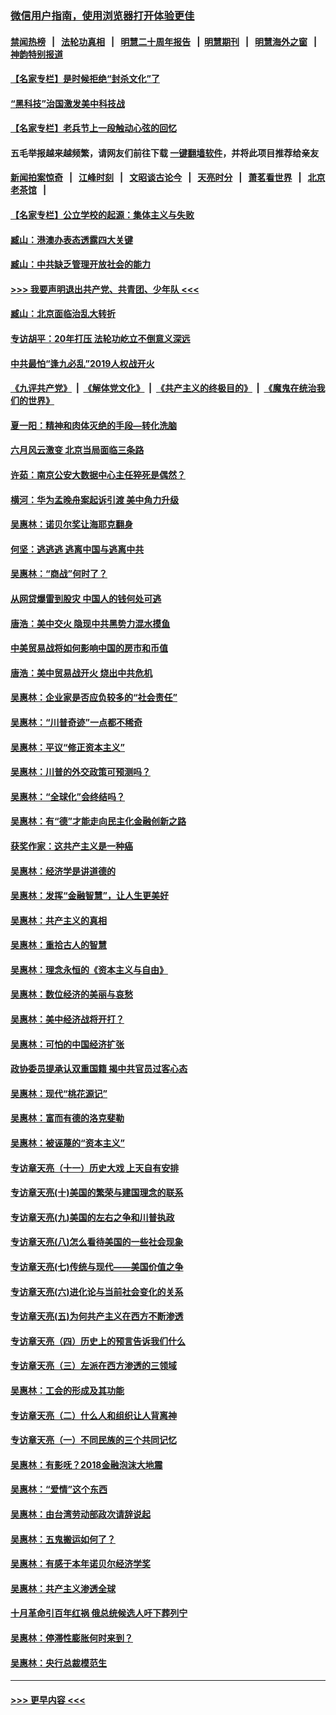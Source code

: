 ### [微信用户指南，使用浏览器打开体验更佳](https://github.com/gfw-breaker/banned-news1/blob/master/indexes/wechat-guide.md?t=0)
#### [禁闻热榜](热点新闻.md?t=0)  &nbsp;&nbsp;|&nbsp;&nbsp; [法轮功真相](https://github.com/gfw-breaker/truth/blob/master/README.md?t=0) &nbsp;&nbsp;|&nbsp;&nbsp; [明慧二十周年报告](https://github.com/gfw-breaker/mh-reports/blob/master/README.md?t=0) &nbsp;&nbsp;|&nbsp;&nbsp;[明慧期刊](https://github.com/gfw-breaker/mh-qikan) &nbsp;&nbsp;|&nbsp;&nbsp; [明慧海外之窗](https://github.com/gfw-breaker/mh-news/blob/master/README.md?t=0) &nbsp;&nbsp;|&nbsp;&nbsp; [神韵特别报道](https://github.com/gfw-breaker/mh-news/blob/master/shenyun.md?t=0)
#### [【名家专栏】是时候拒绝“封杀文化”了](../pages/nsc423/n11814093.md?t=02101955) 
#### [“黑科技”治国激发美中科技战](../pages/nsc423/n11638056.md?t=02101955) 
#### [【名家专栏】老兵节上一段触动心弦的回忆](../pages/nsc423/n11646016.md?t=02101955) 
#### 五毛举报越来越频繁，请网友们前往下载 [一键翻墙软件](https://github.com/gfw-breaker/ssr-accounts)，并将此项目推荐给亲友
#### [新闻拍案惊奇](https://github.com/gfw-breaker/banned-news1/blob/master/pages/link4.md) &nbsp;&nbsp;|&nbsp;&nbsp; [江峰时刻](https://github.com/gfw-breaker/banned-news1/blob/master/pages/link4.md) &nbsp;&nbsp;|&nbsp;&nbsp; [文昭谈古论今](https://github.com/gfw-breaker/banned-news1/blob/master/pages/link4.md) &nbsp;&nbsp;|&nbsp;&nbsp; [天亮时分](https://github.com/gfw-breaker/banned-news1/blob/master/pages/link4.md) &nbsp;&nbsp;|&nbsp;&nbsp; [萧茗看世界](https://github.com/gfw-breaker/banned-news1/blob/master/pages/link4.md) &nbsp;&nbsp;|&nbsp;&nbsp; [北京老茶馆](https://github.com/gfw-breaker/banned-news1/blob/master/pages/link4.md) &nbsp;&nbsp;|&nbsp;&nbsp; 
#### [【名家专栏】公立学校的起源：集体主义与失败](../pages/nsc423/n11601833.md?t=02101955) 
#### [臧山：港澳办表态透露四大关键](../pages/nsc423/n11421628.md?t=02101955) 
#### [臧山：中共缺乏管理开放社会的能力](../pages/nsc423/n11407457.md?t=02101955) 
#### [>>> 我要声明退出共产党、共青团、少年队 <<<](https://github.com/begood0513/goodnews/blob/master/quit/letter.md) 
#### [臧山：北京面临治乱大转折](../pages/nsc423/n11406895.md?t=02101955) 
#### [专访胡平：20年打压 法轮功屹立不倒意义深远](../pages/nsc423/n11398800.md?t=02101955) 
#### [中共最怕“逢九必乱”2019人权战开火](../pages/nsc423/n11385248.md?t=02101955) 
#### [《九评共产党》](https://github.com/begood0513/9ping.md/blob/master/README.md) &nbsp;|&nbsp; [《解体党文化》](../../../../jtdwh.md/blob/master/README.md)  &nbsp;|&nbsp; [《共产主义的终极目的》](../../../../gczydzjmd.md/blob/master/README.md) &nbsp;|&nbsp; [《魔鬼在统治我们的世界》](../../../../mgztzwmdsj.md/blob/master/README.md) 
#### [夏一阳：精神和肉体灭绝的手段—转化洗脑](../pages/nsc423/n11368250.md?t=02101955) 
#### [六月风云激变 北京当局面临三条路](../pages/nsc423/n11313668.md?t=02101955) 
#### [许茹：南京公安大数据中心主任猝死是偶然？](../pages/nsc423/n11064744.md?t=02101955) 
#### [横河：华为孟晚舟案起诉引渡 美中角力升级](../pages/nsc423/n11027230.md?t=02101955) 
#### [吴惠林：诺贝尔奖让海耶克翻身](../pages/nsc423/n10890049.md?t=02101955) 
#### [何坚：逃逃逃 逃离中国与逃离中共](../pages/nsc423/n10592891.md?t=02101955) 
#### [吴惠林：“商战”何时了？](../pages/nsc423/n10573558.md?t=02101955) 
#### [从网贷爆雷到股灾 中国人的钱何处可逃](../pages/nsc423/n10572800.md?t=02101955) 
#### [唐浩：美中交火 隐现中共黑势力混水摸鱼](../pages/nsc423/n10544040.md?t=02101955) 
#### [中美贸易战将如何影响中国的房市和币值](../pages/nsc423/n10543697.md?t=02101955) 
#### [唐浩：美中贸易战开火 烧出中共危机](../pages/nsc423/n10540126.md?t=02101955) 
#### [吴惠林：企业家是否应负较多的“社会责任”](../pages/nsc423/n10535022.md?t=02101955) 
#### [吴惠林：“川普奇迹”一点都不稀奇](../pages/nsc423/n10512808.md?t=02101955) 
#### [吴惠林：平议“修正资本主义”](../pages/nsc423/n10495724.md?t=02101955) 
#### [吴惠林：川普的外交政策可预测吗？](../pages/nsc423/n10462387.md?t=02101955) 
#### [吴惠林：“全球化”会终结吗？](../pages/nsc423/n10452838.md?t=02101955) 
#### [吴惠林：有“德”才能走向民主化金融创新之路](../pages/nsc423/n10432292.md?t=02101955) 
#### [获奖作家：这共产主义是一种癌](../pages/nsc423/n10431541.md?t=02101955) 
#### [吴惠林：经济学是讲道德的](../pages/nsc423/n10398014.md?t=02101955) 
#### [吴惠林：发挥“金融智慧”，让人生更美好](../pages/nsc423/n10375019.md?t=02101955) 
#### [吴惠林：共产主义的真相](../pages/nsc423/n10351394.md?t=02101955) 
#### [吴惠林：重拾古人的智慧](../pages/nsc423/n10337691.md?t=02101955) 
#### [吴惠林：理念永恒的《资本主义与自由》](../pages/nsc423/n10316274.md?t=02101955) 
#### [吴惠林：数位经济的美丽与哀愁](../pages/nsc423/n10292946.md?t=02101955) 
#### [吴惠林：美中经济战将开打？](../pages/nsc423/n10258825.md?t=02101955) 
#### [吴惠林：可怕的中国经济扩张](../pages/nsc423/n10219147.md?t=02101955) 
#### [政协委员提承认双重国籍 揭中共官员过客心态](../pages/nsc423/n10208809.md?t=02101955) 
#### [吴惠林：现代“桃花源记”](../pages/nsc423/n10185234.md?t=02101955) 
#### [吴惠林：富而有德的洛克斐勒](../pages/nsc423/n10142264.md?t=02101955) 
#### [吴惠林：被诬蔑的“资本主义”](../pages/nsc423/n10124816.md?t=02101955) 
#### [专访章天亮（十一）历史大戏 上天自有安排](../pages/nsc423/n10094905.md?t=02101955) 
#### [专访章天亮(十)美国的繁荣与建国理念的联系](../pages/nsc423/n10094899.md?t=02101955) 
#### [专访章天亮(九)美国的左右之争和川普执政](../pages/nsc423/n10094889.md?t=02101955) 
#### [专访章天亮(八)怎么看待美国的一些社会现象](../pages/nsc423/n10094857.md?t=02101955) 
#### [专访章天亮(七)传统与现代——美国价值之争](../pages/nsc423/n10093140.md?t=02101955) 
#### [专访章天亮(六)进化论与当前社会变化的关系](../pages/nsc423/n10092036.md?t=02101955) 
#### [专访章天亮(五)为何共产主义在西方不断渗透](../pages/nsc423/n10083620.md?t=02101955) 
#### [专访章天亮（四）历史上的预言告诉我们什么](../pages/nsc423/n10083606.md?t=02101955) 
#### [专访章天亮（三）左派在西方渗透的三领域](../pages/nsc423/n10081115.md?t=02101955) 
#### [吴惠林：工会的形成及其功能](../pages/nsc423/n10080633.md?t=02101955) 
#### [专访章天亮（二）什么人和组织让人背离神](../pages/nsc423/n10076637.md?t=02101955) 
#### [专访章天亮（一）不同民族的三个共同记忆](../pages/nsc423/n10074188.md?t=02101955) 
#### [吴惠林：有影呒？2018金融泡沫大地震](../pages/nsc423/n10040534.md?t=02101955) 
#### [吴惠林：“爱情”这个东西](../pages/nsc423/n10019423.md?t=02101955) 
#### [吴惠林：由台湾劳动部政次请辞说起](../pages/nsc423/n9979679.md?t=02101955) 
#### [吴惠林：五鬼搬运如何了？](../pages/nsc423/n9925338.md?t=02101955) 
#### [吴惠林：有感于本年诺贝尔经济学奖](../pages/nsc423/n9871883.md?t=02101955) 
#### [吴惠林：共产主义渗透全球](../pages/nsc423/n9812748.md?t=02101955) 
#### [十月革命引百年红祸 俄总统候选人吁下葬列宁](../pages/nsc423/n9810182.md?t=02101955) 
#### [吴惠林：停滞性膨胀何时来到？](../pages/nsc423/n9764136.md?t=02101955) 
#### [吴惠林：央行总裁模范生](../pages/nsc423/n9728134.md?t=02101955) 

----
#### [ >>> 更早内容 <<< ](../indexes/nsc423-earlier.md)
